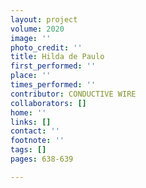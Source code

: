 ```yaml
---
layout: project
volume: 2020
image: ''
photo_credit: ''
title: Hilda de Paulo
first_performed: ''
place: ''
times_performed: ''
contributor: CONDUCTIVE WIRE
collaborators: []
home: ''
links: []
contact: ''
footnote: ''
tags: []
pages: 638-639

---
```




